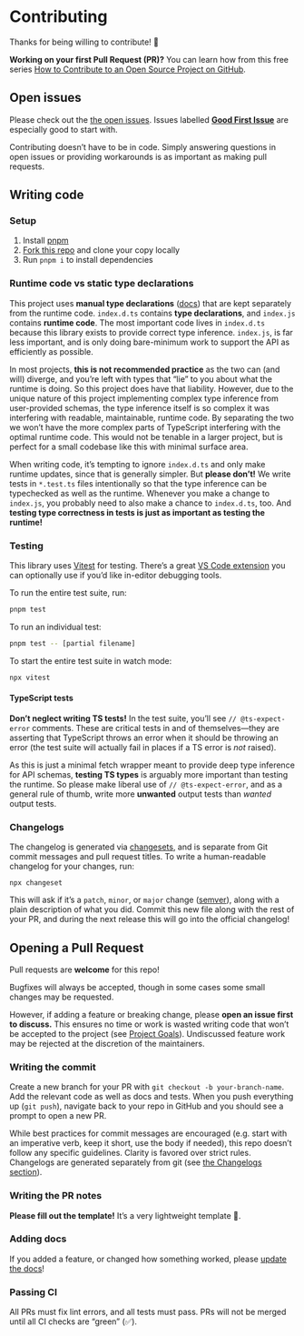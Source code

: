 # Contributing

Thanks for being willing to contribute! 🙏

**Working on your first Pull Request (PR)?** You can learn how from this free series [How to Contribute to an Open Source Project on GitHub](https://app.egghead.io/playlists/how-to-contribute-to-an-open-source-project-on-github).

## Open issues

Please check out the [the open issues](https://github.com/drwpow/openapi-typescript/issues). Issues labelled [**Good First Issue**](https://github.com/drwpow/openapi-typescript/issues?q=is%3Aissue+is%3Aopen+label%3A%22good+first+issue%22) are especially good to start with.

Contributing doesn’t have to be in code. Simply answering questions in open issues or providing workarounds is as important as making pull requests.

## Writing code

### Setup

1. Install [pnpm](https://pnpm.io/)
2. [Fork this repo](https://docs.github.com/en/get-started/quickstart/fork-a-repo) and clone your copy locally
3. Run `pnpm i` to install dependencies

### Runtime code vs static type declarations

This project uses **manual type declarations** ([docs](https://www.typescriptlang.org/docs/handbook/2/type-declarations.html#dts-files)) that are kept separately from the runtime code. `index.d.ts` contains **type declarations**, and `index.js` contains **runtime code**. The most important code lives in `index.d.ts` because this library exists to provide correct type inference. `index.js`, is far less important, and is only doing bare-minimum work to support the API as efficiently as possible.

In most projects, **this is not recommended practice** as the two can (and will) diverge, and you’re left with types that “lie” to you about what the runtime is doing. So this project does have that liability. However, due to the unique nature of this project implementing complex type inference from user-provided schemas, the type inference itself is so complex it was interfering with readable, maintainable, runtime code. By separating the two we won’t have the more complex parts of TypeScript interfering with the optimal runtime code. This would not be tenable in a larger project, but is perfect for a small codebase like this with minimal surface area.

When writing code, it’s tempting to ignore `index.d.ts` and only make runtime updates, since that is generally simpler. But **please don’t!** We write tests in `*.test.ts` files intentionally so that the type inference can be typechecked as well as the runtime. Whenever you make a change to `index.js`, you probably need to also make a chance to `index.d.ts`, too. And **testing type correctness in tests is just as important as testing the runtime!**

### Testing

This library uses [Vitest](https://vitest.dev/) for testing. There’s a great [VS Code extension](https://marketplace.visualstudio.com/items?itemName=ZixuanChen.vitest-explorer) you can optionally use if you’d like in-editor debugging tools.

To run the entire test suite, run:

```bash
pnpm test
```

To run an individual test:

```bash
pnpm test -- [partial filename]
```

To start the entire test suite in watch mode:

```bash
npx vitest
```

#### TypeScript tests

**Don’t neglect writing TS tests!** In the test suite, you’ll see `// @ts-expect-error` comments. These are critical tests in and of themselves—they are asserting that TypeScript throws an error when it should be throwing an error (the test suite will actually fail in places if a TS error is _not_ raised).

As this is just a minimal fetch wrapper meant to provide deep type inference for API schemas, **testing TS types** is arguably more important than testing the runtime. So please make liberal use of `// @ts-expect-error`, and as a general rule of thumb, write more **unwanted** output tests than _wanted_ output tests.

### Changelogs

The changelog is generated via [changesets](https://github.com/changesets/changesets), and is separate from Git commit messages and pull request titles. To write a human-readable changelog for your changes, run:

```
npx changeset
```

This will ask if it’s a `patch`, `minor`, or `major` change ([semver](https://semver.org/)), along with a plain description of what you did. Commit this new file along with the rest of your PR, and during the next release this will go into the official changelog!

## Opening a Pull Request

Pull requests are **welcome** for this repo!

Bugfixes will always be accepted, though in some cases some small changes may be requested.

However, if adding a feature or breaking change, please **open an issue first to discuss.** This ensures no time or work is wasted writing code that won’t be accepted to the project (see [Project Goals](https://openapi-ts.pages.dev/openapi-fetch/about/#project-goals)). Undiscussed feature work may be rejected at the discretion of the maintainers.

### Writing the commit

Create a new branch for your PR with `git checkout -b your-branch-name`. Add the relevant code as well as docs and tests. When you push everything up (`git push`), navigate back to your repo in GitHub and you should see a prompt to open a new PR.

While best practices for commit messages are encouraged (e.g. start with an imperative verb, keep it short, use the body if needed), this repo doesn’t follow any specific guidelines. Clarity is favored over strict rules. Changelogs are generated separately from git (see [the Changelogs section](#changelogs)).

### Writing the PR notes

**Please fill out the template!** It’s a very lightweight template 🙂.

### Adding docs

If you added a feature, or changed how something worked, please [update the docs](../../docs/)!

### Passing CI

All PRs must fix lint errors, and all tests must pass. PRs will not be merged until all CI checks are “green” (✅).
